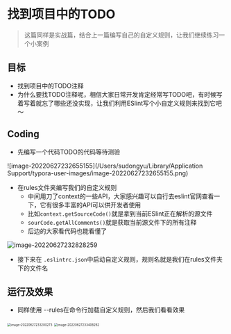# 找到项目中的TODO

> 这篇同样是实战篇，结合上一篇编写自己的自定义规则，让我们继续练习一个小案例

## 目标

- 找到项目中的TODO注释
- 为什么要找TODO注释呢，相信大家日常开发肯定经常写TODO吧，有时候写着写着就忘了哪些还没实现，让我们利用ESlint写个小自定义规则来找到它吧～

## Coding

- 先编写一个代码TODO的代码等待测验

![image-20220627232655155](/Users/sudongyu/Library/Application Support/typora-user-images/image-20220627232655155.png)

- 在rules文件夹编写我们的自定义规则
  - 中间用刀了context的一些API，大家感兴趣可以自行去eslint官网查看一下，它有很多丰富的API可以供开发者使用
  - 比如`context.getSourceCode()`就是拿到当前ESlint正在解析的源文件
  - `sourCode.getAllComments()`就是获取当前源文件下的所有注释
  - 后边的大家看代码也能看懂了

![image-20220627232828259](https://tva1.sinaimg.cn/large/e6c9d24egy1h3n7y26bhmj20uk0u0n22.jpg)

- 接下来在 `.eslintrc.json`中启动自定义规则，规则名就是我们在rules文件夹下的文件名

## 运行及效果

- 同样使用 --rules在命令行加载自定义规则，然后我们看看效果

<img src="https://tva1.sinaimg.cn/large/e6c9d24egy1h3n81nomk9j20sm18wjvc.jpg" alt="image-20220627233200273" style="zoom:50%;" />

<img src="https://tva1.sinaimg.cn/large/e6c9d24egy1h3n83udxjjj20vt0u0q7h.jpg" alt="image-20220627233406282" style="zoom:50%;" />
